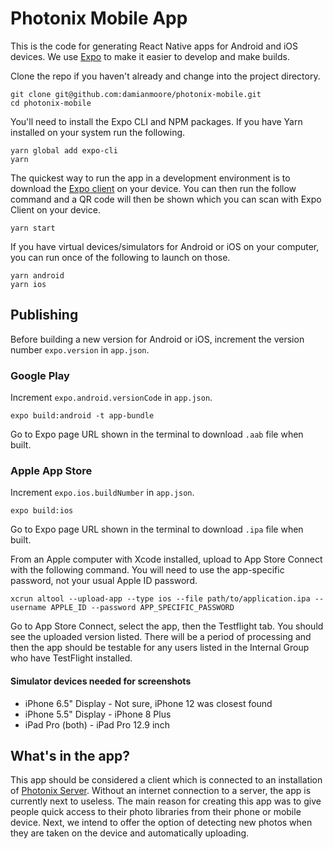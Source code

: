 # Photonix Mobile App

This is the code for generating React Native apps for Android and iOS devices. We use [Expo](https://expo.io/) to make it easier to develop and make builds.

Clone the repo if you haven't already and change into the project directory.

    git clone git@github.com:damianmoore/photonix-mobile.git
    cd photonix-mobile

You'll need to install the Expo CLI and NPM packages. If you have Yarn installed on your system run the following.

    yarn global add expo-cli
    yarn

The quickest way to run the app in a development environment is to download the [Expo client](https://expo.io/tools#client) on your device. You can then run the follow command and a QR code will then be shown which you can scan with Expo Client on your device.

    yarn start

If you have virtual devices/simulators for Android or iOS on your computer, you can run once of the following to launch on those.

    yarn android
    yarn ios

## Publishing

Before building a new version for Android or iOS, increment the version number `expo.version` in `app.json`.

### Google Play

Increment `expo.android.versionCode` in `app.json`.

    expo build:android -t app-bundle

Go to Expo page URL shown in the terminal to download `.aab` file when built.

### Apple App Store

Increment `expo.ios.buildNumber` in `app.json`.

    expo build:ios

Go to Expo page URL shown in the terminal to download `.ipa` file when built.

From an Apple computer with Xcode installed, upload to App Store Connect with the following command. You will need to use the app-specific password, not your usual Apple ID password.

    xcrun altool --upload-app --type ios --file path/to/application.ipa --username APPLE_ID --password APP_SPECIFIC_PASSWORD

Go to App Store Connect, select the app, then the Testflight tab. You should see the uploaded version listed. There will be a period of processing and then the app should be testable for any users listed in the Internal Group who have TestFlight installed.

#### Simulator devices needed for screenshots

- iPhone 6.5" Display - Not sure, iPhone 12 was closest found
- iPhone 5.5" Display - iPhone 8 Plus
- iPad Pro (both) - iPad Pro 12.9 inch

## What's in the app?

This app should be considered a client which is connected to an installation of [Photonix Server](https://github.com/damianmoore/photonix). Without an internet connection to a server, the app is currently next to useless. The main reason for creating this app was to give people quick access to their photo libraries from their phone or mobile device. Next, we intend to offer the option of detecting new photos when they are taken on the device and automatically uploading.
